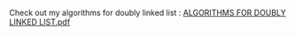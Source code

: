 Check out my algorithms for doubly linked list : [ALGORITHMS FOR DOUBLY LINKED LIST.pdf](https://github.com/MirazAli789/Data-Structure-Algo/files/12745927/ALGORITHMS.FOR.DOUBLY.LINKED.LIST.pdf)

